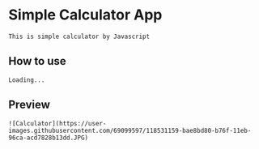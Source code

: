 # Simple Calculator App
    This is simple calculator by Javascript
## How to use
    Loading...
## Preview
    ![Calculator](https://user-images.githubusercontent.com/69099597/118531159-bae8bd80-b76f-11eb-96ca-acd7828b13dd.JPG)
